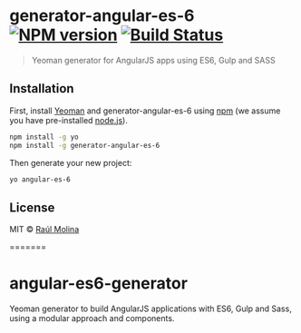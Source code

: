# generator-angular-es-6 [![NPM version][npm-image]][npm-url] [![Build Status][travis-image]][travis-url]
> Yeoman generator for AngularJS apps using ES6, Gulp and SASS

## Installation

First, install [Yeoman](http://yeoman.io) and generator-angular-es-6 using [npm](https://www.npmjs.com/) (we assume you have pre-installed [node.js](https://nodejs.org/)).

```bash
npm install -g yo
npm install -g generator-angular-es-6
```

Then generate your new project:

```bash
yo angular-es-6
```

## License

MIT © [Raúl Molina](https://github.com/Raulios)


[npm-image]: https://badge.fury.io/js/generator-angular-es-6.svg
[npm-url]: https://npmjs.org/package/generator-angular-es-6
[travis-image]: https://travis-ci.org/Raulios/generator-angular-es-6.svg?branch=master
[travis-url]: https://travis-ci.org/Raulios/generator-angular-es-6
[daviddm-image]: https://david-dm.org/Raulios/generator-angular-es-6.svg?theme=shields.io
[daviddm-url]: https://david-dm.org/Raulios/generator-angular-es-6
=======
# angular-es6-generator
Yeoman generator to build AngularJS applications with ES6, Gulp and Sass, using a modular approach and components.
